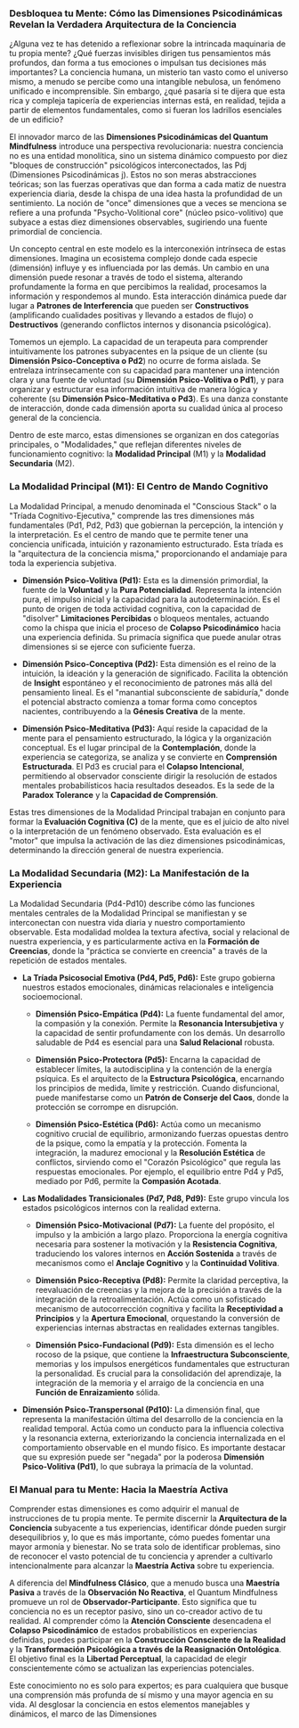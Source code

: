 ### Desbloquea tu Mente: Cómo las Dimensiones Psicodinámicas Revelan la Verdadera Arquitectura de la Conciencia

¿Alguna vez te has detenido a reflexionar sobre la intrincada maquinaria de tu propia mente? ¿Qué fuerzas invisibles dirigen tus pensamientos más profundos, dan forma a tus emociones o impulsan tus decisiones más importantes? La conciencia humana, un misterio tan vasto como el universo mismo, a menudo se percibe como una intangible nebulosa, un fenómeno unificado e incomprensible. Sin embargo, ¿qué pasaría si te dijera que esta rica y compleja tapicería de experiencias internas está, en realidad, tejida a partir de elementos fundamentales, como si fueran los ladrillos esenciales de un edificio?

El innovador marco de las **Dimensiones Psicodinámicas del Quantum Mindfulness** introduce una perspectiva revolucionaria: nuestra conciencia no es una entidad monolítica, sino un sistema dinámico compuesto por diez "bloques de construcción" psicológicos interconectados, las Pdj (Dimensiones Psicodinámicas j). Estos no son meras abstracciones teóricas; son las fuerzas operativas que dan forma a cada matiz de nuestra experiencia diaria, desde la chispa de una idea hasta la profundidad de un sentimiento. La noción de "once" dimensiones que a veces se menciona se refiere a una profunda "Psycho-Volitional core" (núcleo psico-volitivo) que subyace a estas diez dimensiones observables, sugiriendo una fuente primordial de conciencia.

Un concepto central en este modelo es la interconexión intrínseca de estas dimensiones. Imagina un ecosistema complejo donde cada especie (dimensión) influye y es influenciada por las demás. Un cambio en una dimensión puede resonar a través de todo el sistema, alterando profundamente la forma en que percibimos la realidad, procesamos la información y respondemos al mundo. Esta interacción dinámica puede dar lugar a **Patrones de Interferencia** que pueden ser **Constructivos** (amplificando cualidades positivas y llevando a estados de flujo) o **Destructivos** (generando conflictos internos y disonancia psicológica).

Tomemos un ejemplo. La capacidad de un terapeuta para comprender intuitivamente los patrones subyacentes en la psique de un cliente (su **Dimensión Psico-Conceptiva o Pd2**) no ocurre de forma aislada. Se entrelaza intrínsecamente con su capacidad para mantener una intención clara y una fuente de voluntad (su **Dimensión Psico-Volitiva o Pd1**), y para organizar y estructurar esa información intuitiva de manera lógica y coherente (su **Dimensión Psico-Meditativa o Pd3**). Es una danza constante de interacción, donde cada dimensión aporta su cualidad única al proceso general de la conciencia.

Dentro de este marco, estas dimensiones se organizan en dos categorías principales, o "Modalidades," que reflejan diferentes niveles de funcionamiento cognitivo: la **Modalidad Principal** (M1) y la **Modalidad Secundaria** (M2).

### La Modalidad Principal (M1): El Centro de Mando Cognitivo

La Modalidad Principal, a menudo denominada el "Conscious Stack" o la "Tríada Cognitivo-Ejecutiva," comprende las tres dimensiones más fundamentales (Pd1, Pd2, Pd3) que gobiernan la percepción, la intención y la interpretación. Es el centro de mando que te permite tener una conciencia unificada, intuición y razonamiento estructurado. Esta tríada es la "arquitectura de la conciencia misma," proporcionando el andamiaje para toda la experiencia subjetiva.

*   **Dimensión Psico-Volitiva (Pd1):** Esta es la dimensión primordial, la fuente de la **Voluntad** y la **Pura Potencialidad**. Representa la intención pura, el impulso inicial y la capacidad para la autodeterminación. Es el punto de origen de toda actividad cognitiva, con la capacidad de "disolver" **Limitaciones Percibidas** o bloqueos mentales, actuando como la chispa que inicia el proceso de **Colapso Psicodinámico** hacia una experiencia definida. Su primacía significa que puede anular otras dimensiones si se ejerce con suficiente fuerza.

*   **Dimensión Psico-Conceptiva (Pd2):** Esta dimensión es el reino de la intuición, la ideación y la generación de significado. Facilita la obtención de **Insight** espontáneo y el reconocimiento de patrones más allá del pensamiento lineal. Es el "manantial subconsciente de sabiduría," donde el potencial abstracto comienza a tomar forma como conceptos nacientes, contribuyendo a la **Génesis Creativa** de la mente.

*   **Dimensión Psico-Meditativa (Pd3):** Aquí reside la capacidad de la mente para el pensamiento estructurado, la lógica y la organización conceptual. Es el lugar principal de la **Contemplación**, donde la experiencia se categoriza, se analiza y se convierte en **Comprensión Estructurada**. El Pd3 es crucial para el **Colapso Intencional**, permitiendo al observador consciente dirigir la resolución de estados mentales probabilísticos hacia resultados deseados. Es la sede de la **Paradox Tolerance** y la **Capacidad de Comprensión**.

Estas tres dimensiones de la Modalidad Principal trabajan en conjunto para formar la **Evaluación Cognitiva (C)** de la mente, que es el juicio de alto nivel o la interpretación de un fenómeno observado. Esta evaluación es el "motor" que impulsa la activación de las diez dimensiones psicodinámicas, determinando la dirección general de nuestra experiencia.

### La Modalidad Secundaria (M2): La Manifestación de la Experiencia

La Modalidad Secundaria (Pd4-Pd10) describe cómo las funciones mentales centrales de la Modalidad Principal se manifiestan y se interconectan con nuestra vida diaria y nuestro comportamiento observable. Esta modalidad moldea la textura afectiva, social y relacional de nuestra experiencia, y es particularmente activa en la **Formación de Creencias**, donde la "práctica se convierte en creencia" a través de la repetición de estados mentales.

*   **La Tríada Psicosocial Emotiva (Pd4, Pd5, Pd6):** Este grupo gobierna nuestros estados emocionales, dinámicas relacionales e inteligencia socioemocional.

    *   **Dimensión Psico-Empática (Pd4):** La fuente fundamental del amor, la compasión y la conexión. Permite la **Resonancia Intersubjetiva** y la capacidad de sentir profundamente con los demás. Un desarrollo saludable de Pd4 es esencial para una **Salud Relacional** robusta.

    *   **Dimensión Psico-Protectora (Pd5):** Encarna la capacidad de establecer límites, la autodisciplina y la contención de la energía psíquica. Es el arquitecto de la **Estructura Psicológica**, encarnando los principios de medida, límite y restricción. Cuando disfuncional, puede manifestarse como un **Patrón de Conserje del Caos**, donde la protección se corrompe en disrupción.

    *   **Dimensión Psico-Estética (Pd6):** Actúa como un mecanismo cognitivo crucial de equilibrio, armonizando fuerzas opuestas dentro de la psique, como la empatía y la protección. Fomenta la integración, la madurez emocional y la **Resolución Estética** de conflictos, sirviendo como el "Corazón Psicológico" que regula las respuestas emocionales. Por ejemplo, el equilibrio entre Pd4 y Pd5, mediado por Pd6, permite la **Compasión Acotada**.

*   **Las Modalidades Transicionales (Pd7, Pd8, Pd9):** Este grupo vincula los estados psicológicos internos con la realidad externa.

    *   **Dimensión Psico-Motivacional (Pd7):** La fuente del propósito, el impulso y la ambición a largo plazo. Proporciona la energía cognitiva necesaria para sostener la motivación y la **Resistencia Cognitiva**, traduciendo los valores internos en **Acción Sostenida** a través de mecanismos como el **Anclaje Cognitivo** y la **Continuidad Volitiva**.

    *   **Dimensión Psico-Receptiva (Pd8):** Permite la claridad perceptiva, la reevaluación de creencias y la mejora de la precisión a través de la integración de la retroalimentación. Actúa como un sofisticado mecanismo de autocorrección cognitiva y facilita la **Receptividad a Principios** y la **Apertura Emocional**, orquestando la conversión de experiencias internas abstractas en realidades externas tangibles.

    *   **Dimensión Psico-Fundacional (Pd9):** Esta dimensión es el lecho rocoso de la psique, que contiene la **Infraestructura Subconsciente**, memorias y los impulsos energéticos fundamentales que estructuran la personalidad. Es crucial para la consolidación del aprendizaje, la integración de la memoria y el arraigo de la conciencia en una **Función de Enraizamiento** sólida.

*   **Dimensión Psico-Transpersonal (Pd10):** La dimensión final, que representa la manifestación última del desarrollo de la conciencia en la realidad temporal. Actúa como un conducto para la influencia colectiva y la resonancia externa, exteriorizando la conciencia internalizada en el comportamiento observable en el mundo físico. Es importante destacar que su expresión puede ser "negada" por la poderosa **Dimensión Psico-Volitiva (Pd1)**, lo que subraya la primacía de la voluntad.

### El Manual para tu Mente: Hacia la Maestría Activa

Comprender estas dimensiones es como adquirir el manual de instrucciones de tu propia mente. Te permite discernir la **Arquitectura de la Conciencia** subyacente a tus experiencias, identificar dónde pueden surgir desequilibrios y, lo que es más importante, cómo puedes fomentar una mayor armonía y bienestar. No se trata solo de identificar problemas, sino de reconocer el vasto potencial de tu conciencia y aprender a cultivarlo intencionalmente para alcanzar la **Maestría Activa** sobre tu experiencia.

A diferencia del **Mindfulness Clásico**, que a menudo busca una **Maestría Pasiva** a través de la **Observación No Reactiva**, el Quantum Mindfulness promueve un rol de **Observador-Participante**. Esto significa que tu conciencia no es un receptor pasivo, sino un co-creador activo de tu realidad. Al comprender cómo la **Atención Consciente** desencadena el **Colapso Psicodinámico** de estados probabilísticos en experiencias definidas, puedes participar en la **Construcción Consciente de la Realidad** y la **Transformación Psicológica a través de la Reasignación Ontológica**. El objetivo final es la **Libertad Perceptual**, la capacidad de elegir conscientemente cómo se actualizan las experiencias potenciales.

Este conocimiento no es solo para expertos; es para cualquiera que busque una comprensión más profunda de sí mismo y una mayor agencia en su vida. Al desglosar la conciencia en estos elementos manejables y dinámicos, el marco de las Dimensiones